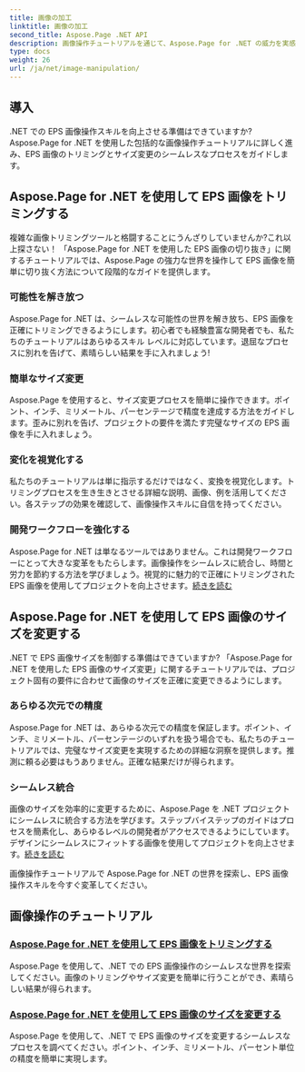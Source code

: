 ```yaml
---
title: 画像の加工
linktitle: 画像の加工
second_title: Aspose.Page .NET API
description: 画像操作チュートリアルを通じて、Aspose.Page for .NET の威力を実感してください。 EPS 画像のトリミングやサイズ変更が簡単に行え、美しく正確な結果が得られます。
type: docs
weight: 26
url: /ja/net/image-manipulation/
---
```

## 導入

.NET での EPS 画像操作スキルを向上させる準備はできていますか? Aspose.Page for .NET を使用した包括的な画像操作チュートリアルに詳しく進み、EPS 画像のトリミングとサイズ変更のシームレスなプロセスをガイドします。

## Aspose.Page for .NET を使用して EPS 画像をトリミングする
複雑な画像トリミングツールと格闘することにうんざりしていませんか?これ以上探さない！ 「Aspose.Page for .NET を使用した EPS 画像の切り抜き」に関するチュートリアルでは、Aspose.Page の強力な世界を操作して EPS 画像を簡単に切り抜く方法について段階的なガイドを提供します。

### 可能性を解き放つ
Aspose.Page for .NET は、シームレスな可能性の世界を解き放ち、EPS 画像を正確にトリミングできるようにします。初心者でも経験豊富な開発者でも、私たちのチュートリアルはあらゆるスキル レベルに対応しています。退屈なプロセスに別れを告げて、素晴らしい結果を手に入れましょう!

### 簡単なサイズ変更
Aspose.Page を使用すると、サイズ変更プロセスを簡単に操作できます。ポイント、インチ、ミリメートル、パーセンテージで精度を達成する方法をガイドします。歪みに別れを告げ、プロジェクトの要件を満たす完璧なサイズの EPS 画像を手に入れましょう。

### 変化を視覚化する
私たちのチュートリアルは単に指示するだけではなく、変換を視覚化します。トリミングプロセスを生き生きとさせる詳細な説明、画像、例を活用してください。各ステップの効果を確認して、画像操作スキルに自信を持ってください。

### 開発ワークフローを強化する
Aspose.Page for .NET は単なるツールではありません。これは開発ワークフローにとって大きな変革をもたらします。画像操作をシームレスに統合し、時間と労力を節約する方法を学びましょう。視覚的に魅力的で正確にトリミングされた EPS 画像を使用してプロジェクトを向上させます。[続きを読む](./crop-eps-images/)

## Aspose.Page for .NET を使用して EPS 画像のサイズを変更する
.NET で EPS 画像サイズを制御する準備はできていますか? 「Aspose.Page for .NET を使用した EPS 画像のサイズ変更」に関するチュートリアルでは、プロジェクト固有の要件に合わせて画像のサイズを正確に変更できるようにします。

### あらゆる次元での精度
Aspose.Page for .NET は、あらゆる次元での精度を保証します。ポイント、インチ、ミリメートル、パーセンテージのいずれを扱う場合でも、私たちのチュートリアルでは、完璧なサイズ変更を実現するための詳細な洞察を提供します。推測に頼る必要はもうありません。正確な結果だけが得られます。

### シームレス統合
画像のサイズを効率的に変更するために、Aspose.Page を .NET プロジェクトにシームレスに統合する方法を学びます。ステップバイステップのガイドはプロセスを簡素化し、あらゆるレベルの開発者がアクセスできるようにしています。デザインにシームレスにフィットする画像を使用してプロジェクトを向上させます。[続きを読む](./resize-eps-images/)

画像操作チュートリアルで Aspose.Page for .NET の世界を探索し、EPS 画像操作スキルを今すぐ変革してください。
## 画像操作のチュートリアル
### [Aspose.Page for .NET を使用して EPS 画像をトリミングする](./crop-eps-images/)
Aspose.Page を使用して、.NET での EPS 画像操作のシームレスな世界を探索してください。画像のトリミングやサイズ変更を簡単に行うことができ、素晴らしい結果が得られます。
### [Aspose.Page for .NET を使用して EPS 画像のサイズを変更する](./resize-eps-images/)
Aspose.Page を使用して、.NET で EPS 画像のサイズを変更するシームレスなプロセスを調べてください。ポイント、インチ、ミリメートル、パーセント単位の精度を簡単に実現します。